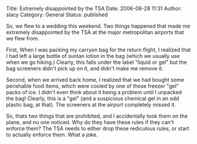 Title: Extremely disappointed by the TSA
Date: 2006-08-28 11:31
Author: slacy
Category: General
Status: published

So, we flew to a wedding this weekend. Two things happened that made me
extremely disappointed by the TSA at the major metropolitan airports
that we flew from.

First, When I was packing my carryon bag for the return flight, I
realized that I had left a large bottle of suntan lotion in the bag
(which we usually use when we go hiking.) Clearly, this falls under the
label "liquid or gel" but the bag screeners didn't pick up on it, and
didn't make me remove it.

Second, when we arrived back home, I realized that we had bought some
perishable food items, which were cooled by one of those freezer "gel"
packs of ice. I didn't even think about it being a problem until I
unpacked the bag! Clearly, this is a "gel" (and a suspicious chemical
gel in an odd plastic bag, at that). The screeners at the airport
completely missed it.

So, thats two things that are prohibited, and I accidentally took them
on the plane, and no one noticed. Why do they have these rules if they
can't enforce them? The TSA needs to either drop these rediculous rules,
or start to actually enforce them. What a joke.
